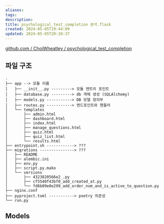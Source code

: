```yaml
---
aliases: 
tags: 
description:
title: psychological_test_completion 분석.flask
created: 2024-05-05T19:44:09
updated: 2024-05-05T20:10:37
---
```

[github.com / ChoiWheatley / psychological_test_completion](https://github.com/ChoiWheatley/psychological_test_completion)

## 파일 구조

```
.
├── app --> 모듈 이름
│   ├── __init__.py ---------> 모듈 엔트리 포인트
│   ├── database.py ---------> db 객체 생성 (SQLAlchemy)
│   ├── models.py -----------> DB 모델 정의부
│   ├── routes.py -----------> 엔드포인트와 핸들러
│   └── templates
│       ├── admin.html
│       ├── dashboard.html
│       ├── index.html
│       ├── manage_questions.html
│       ├── quiz.html
│       ├── quiz_list.html
│       └── results.html
├── entrypoint.sh ------------> ???
├── migrations ---------------> ???
│   ├── README
│   ├── alembic.ini
│   ├── env.py
│   ├── script.py.mako
│   └── versions
│       ├── 4323820566e2_.py
│       ├── cf5540f43bf0_add_created_at.py
│       └── fd6b09e0e299_add_order_num_and_is_active_to_question.py
├── nginx.conf
├── pyproject.toml -----------> poetry 의존성
└── run.py
```

## Models
